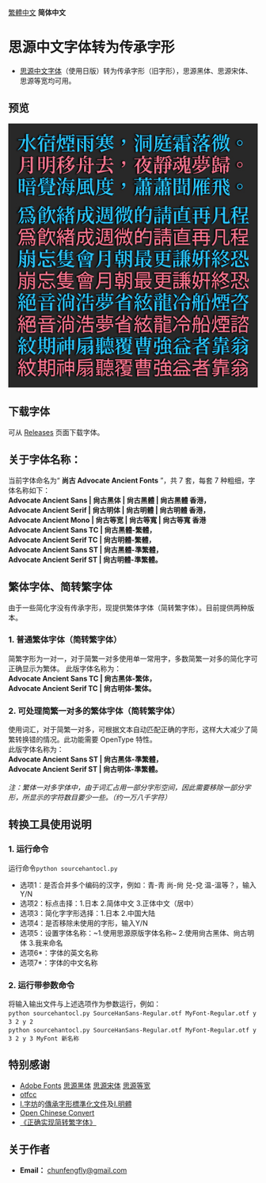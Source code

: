 [繁體中文](https://github.com/GuiWonder/SourceHanToClassic#思源中文字体转为传承字形) **简体中文**
# 思源中文字体转为传承字形
* [思源中文字体](https://github.com/adobe-fonts)（使用日版）转为传承字形（旧字形），思源黑体、思源宋体、思源等宽均可用。
## 预览
![image](./pic/Pic003.jpg)  
## 下载字体
可从 [Releases](https://github.com/GuiWonder/SourceHanToClassic/releases) 页面下载字体。
## 关于字体名称：

当前字体命名为“ **尚古 Advocate Ancient Fonts** ”，共 7 套，每套 7 种粗细，字体名称如下：<br />
**Advocate Ancient Sans | 尙古黑体 | 尙古黑體 | 尙古黑體 香港，<br />
Advocate Ancient Serif | 尙古明体 | 尙古明體 | 尙古明體 香港，<br />
Advocate Ancient Mono | 尙古等宽 | 尙古等寬 | 尙古等寬 香港<br />
Advocate Ancient Sans TC | 尙古黑體-繁體，<br />
Advocate Ancient Serif TC | 尙古明體-繁體，<br />
Advocate Ancient Sans ST | 尙古黑體-準繁體，<br />
Advocate Ancient Serif ST | 尙古明體-準繁體。**

## 繁体字体、简转繁字体
由于一些简化字没有传承字形，现提供繁体字体（简转繁字体）。目前提供两种版本。
### 1. 普通繁体字体（简转繁字体）
简繁字形为一对一，对于简繁一对多使用单一常用字，多数简繁一对多的简化字可正确显示为繁体。
此版字体名称为：<br />
**Advocate Ancient Sans TC | 尙古黑体-繁体，<br />
Advocate Ancient Serif TC | 尙古明体-繁体。**
### 2. 可处理简繁一对多的繁体字体（简转繁字体）
使用词汇，对于简繁一对多，可根据文本自动匹配正确的字形，这样大大减少了简繁转换错的情况。此功能需要 OpenType 特性。<br />
此版字体名称为：<br />
**Advocate Ancient Sans ST | 尙古黑体-準繁體，<br />
Advocate Ancient Serif ST | 尙古明体-準繁體。**
<br /><br />
*注：繁体一对多字体中，由于词汇占用一部分字形空间，因此需要移除一部分字形，所显示的字符数目要少一些。（约一万八千字符）*

## 转换工具使用说明
### 1. 运行命令
运行命令`python sourcehantocl.py`
* 选项1：是否合并多个编码的汉字，例如：青-靑 尚-尙 兑-兌 温-溫等？，输入Y/N
* 选项2：标点击择：1.日本 2.简体中文 3.正体中文（居中）
* 选项3：简化字字形选择：1.日本 2.中国大陆
* 选项4：是否移除未使用的字形，输入Y/N
* 选项5：设置字体名称：~1.使用思源原版字体名称~ 2.使用尙古黑体、尙古明体 3.我来命名
* 选项6*：字体的英文名称
* 选项7*：字体的中文名称
### 2. 运行带参数命令
将输入输出文件与上述选项作为参数运行，例如：<br /> `python sourcehantocl.py SourceHanSans-Regular.otf MyFont-Regular.otf y 3 2 y 2`<br />
`python sourcehantocl.py SourceHanSans-Regular.otf MyFont-Regular.otf y 3 2 y 3 MyFont 新名称`

## 特别感谢
* [Adobe Fonts](https://github.com/adobe-fonts) [思源黑体](https://github.com/adobe-fonts/source-han-sans) [思源宋体](https://github.com/adobe-fonts/source-han-serif) [思源等宽](https://github.com/adobe-fonts/source-han-mono)
* [otfcc](https://github.com/caryll/otfcc)
* [I.字坊](https://github.com/ichitenfont)的[傳承字形標準化文件](https://github.com/ichitenfont/inheritedglyphs)及[I.明體](https://github.com/ichitenfont/I.Ming)
* [Open Chinese Convert](https://github.com/BYVoid/OpenCC) 
* [《正确实现简转繁字体》](https://ayaka.shn.hk/s2tfont/)
## 关于作者
- **Email：** chunfengfly@gmail.com
